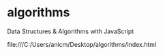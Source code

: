# algorithms

Data Structures &amp; Algorithms with JavaScript

file:///C:/Users/anicm/Desktop/algorithms/index.html
